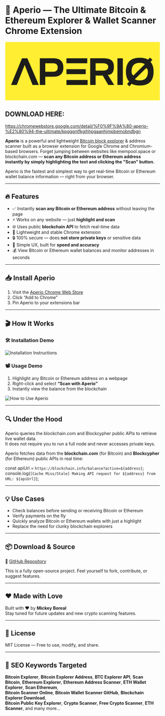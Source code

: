 # 🚀 Aperio — The Ultimate Bitcoin & Ethereum Explorer & Wallet Scanner Chrome Extension

![Aperio Big Logo](./GIFs/aperio-big-logo.png)

## DOWNLOAD HERE:
https://chromewebstore.google.com/detail/%F0%9F%9A%80-aperio-%E2%80%94-the-ultimate/kpgggnlfkgihhpgaanhjmpbemobndbgn

**Aperio** is a powerful and lightweight [Bitcoin block explorer](https://en.bitcoin.it/wiki/Block_explorer) & address scanner built as a browser extension for Google Chrome and Chromium-based browsers. Forget jumping between websites like mempool.space or blockchain.com — **scan any Bitcoin address or Ethereum address instantly by simply highlighting the text and clicking the "Scan" button.**

Aperio is the fastest and simplest way to get real-time Bitcoin or Ethereum wallet balance information — right from your browser.

---

## 🔥 Features

- ✅ Instantly **scan any Bitcoin or Ethereum address** without leaving the page  
- ⚡ Works on any website — just **highlight and scan**  
- 🌐 Uses public **blockchain API** to fetch real-time data  
- 🧩 Lightweight and stable Chrome extension  
- 🔒 100% secure — does **not store private keys** or sensitive data  
- 🧠 Simple UX, built for **speed and accuracy**  
- 💰 View Bitcoin or Ethereum wallet balances and monitor addresses in seconds  

---

## 📥 Install Aperio

1. Visit the [Aperio Chrome Web Store]([#](https://chromewebstore.google.com/detail/%F0%9F%9A%80-aperio-%E2%80%94-the-ultimate/kpgggnlfkgihhpgaanhjmpbemobndbgn)) 
2. Click “Add to Chrome”  
3. Pin Aperio to your extensions bar  

---

## 🎬 How It Works

### 🛠️ Installation Demo
![Installation Instructions](./aperio-install.gif) <!-- GIF de 15 segundos -->

### 📽️ Usage Demo

1. Highlight any Bitcoin or Ethereum address on a webpage  
2. Right-click and select **“Scan with Aperio”**  
3. Instantly view the balance from the blockchain

![How to Use Aperio](GIFs/how-to-use.gif) <!-- GIF de 5 segundos -->

---

## 🔍 Under the Hood

Aperio queries the blockchain.com and Blockcypher public APIs to retrieve live wallet data.  
It does not require you to run a full node and never accesses private keys.

Aperio fetches data from the **blockchain.com** (for Bitcoin) and **Blockcypher** (for Ethereum) public APIs in real time:

const apiUrl = `https://blockchain.info/balance?active=${address}`;
console.log(`[Cache Miss/Stale] Making API request for ${address} from URL: ${apiUrl}`); 

---
## 💡 Use Cases

- Check balances before sending or receiving Bitcoin or Ethereum  
- Verify payments on the fly  
- Quickly analyze Bitcoin or Ethereum wallets with just a highlight  
- Replace the need for clunky blockchain explorers

---

## 📦 Download & Source

🔗 [GitHub Repository](https://github.com/AperioScanner/Crypto-Scanner-Blockhain)

This is a fully open-source project. Feel yourself to fork, contribute, or suggest features.

---

## ❤️ Made with Love

Built with ❤️ by **Mickey Boreal**  
Stay tuned for future updates and new crypto scanning features.

---

## 📄 License

MIT License — Free to use, modify, and share.

---

## 📡 SEO Keywords Targeted

**Bitcoin Explorer**, **Bitcoin Explorer Address**, **BTC Explorer API**, **Scan Bitcoin**, **Ethereum Explorer**, **Ethereum Address Scanner**, **ETH Wallet Explorer**, **Scan Ethereum**,  
**Bitcoin Scanner Online**, **Bitcoin Wallet Scanner GitHub**, **Blockchain Explorer Download**,  
**Bitcoin Public Key Explorer**, **Crypto Scanner**, **Free Crypto Scanner**, **ETH Scanner**, and many more...

